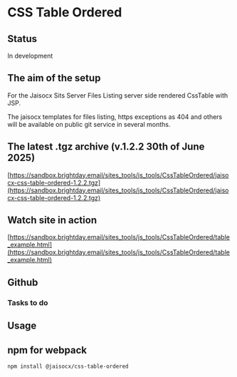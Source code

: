 # CSS Table Ordered


## Status

In development



## The aim of the setup

For the Jaisocx Sits Server Files Listing server side rendered CssTable with JSP.

The jaisocx templates for files listing, https exceptions as 404 and others will be available on public git service in several months.



## The latest .tgz archive (v.1.2.2 30th of June 2025)

[https://sandbox.brightday.email/sites_tools/js_tools/CssTableOrdered/jaisocx-css-table-ordered-1.2.2.tgz](https://sandbox.brightday.email/sites_tools/js_tools/CssTableOrdered/jaisocx-css-table-ordered-1.2.2.tgz)


## Watch site in action

[https://sandbox.brightday.email/sites_tools/js_tools/CssTableOrdered/table_example.html](https://sandbox.brightday.email/sites_tools/js_tools/CssTableOrdered/table_example.html)




## Github

[]()




### Tasks to do




## Usage



## npm for webpack



```
npm install @jaisocx/css-table-ordered
```



